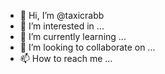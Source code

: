 - 👋 Hi, I’m @taxicrabb
- 👀 I’m interested in ...
- 🌱 I’m currently learning ...
- 💞️ I’m looking to collaborate on ...
- 📫 How to reach me ...

<!---
taxicrabb/taxicrabb is a ✨ special ✨ repository because its `README.md` (this file) appears on your GitHub profile.
You can click the Preview link to take a look at your changes.
--->
